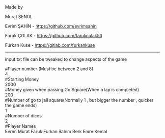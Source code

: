 Made by 

Murat ŞENOL

Evrim ŞAHİN - https://github.com/evrimsahin

Faruk ÇOLAK - https://github.com/farukcolak53

Furkan Kuse - https://gitlab.com/furkankuse  

---
input.txt file can be tweaked to change aspects of the game

#Player number (Must be between 2 and 8)  
4  
#Starting Money  
2000  
#Money given when passing Go Square(When a lap is completed)  
200  
#Number of go to jail square(Normally 1 , but bigger the number , quicker the game ends)  
1  
#Number of dices  
2  
#Player Names  
Evrim Murat Faruk Furkan Rahim Berk Emre Kemal  